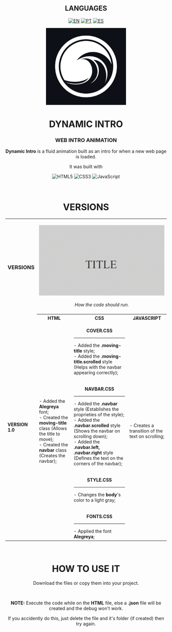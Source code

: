 <!-- LANGUAGES -->
<div align = "center">
  <h2>LANGUAGES</h2>
  
  [![EN](https://img.shields.io/badge/EN-white.svg)](https://github.com/HilFerr/DynamicIntros/main/README.md) 
  [![PT](https://img.shields.io/badge/PT-white.svg)](https://github.com/HilFerr/DynamicIntros/main/README-PT.md) 
  [![ES](https://img.shields.io/badge/ES-white.svg)](https://github.com/HilFerr/DynamicIntros/main/README-ES.md)  
</div>

<!-- IMAGE -->
<div align = "center">
  <img src="img/logo.png" width="250px">
</div>

<!-- INTRO -->
<div align = "center">
  <h1>DYNAMIC INTRO</h1>
  <h3>WEB INTRO ANIMATION</h3>

  <strong>Dynamic Intro</strong> is a fluid animation built as an intro for when a new web page is loaded.
  
  It was built with

  ![HTML5](https://img.shields.io/badge/html-white.svg?style=for-the-badge&logo=html5&logoColor=0d1117)
  ![CSS3](https://img.shields.io/badge/css-white.svg?style=for-the-badge&logo=css3&logoColor=0d1117)
  ![JavaScript](https://img.shields.io/badge/JavaScript-white?style=for-the-badge&logo=javascript&logoColor=0d1117)
</div>

<br>

<!-- LOGS -->
<div align = "center">
  <!-- VERSIONS -->
  <h1>VERSIONS</h1>

<table>
  <tr>
    <td><div align = "left"><h3>VERSIONS</h3></div></td>
    <td colspan="4" style="text-align: center;"><br><div align = "center"><img src="img/demonstration.gif"><br><br><i>How the code should run.<I><br><br></div></td>
  </tr>
  <tr>
    <td rowspan="2"><strong>VERSION 1.0</strong></td>
    <th style="text-align: center;"><strong>HTML</strong></th>
    <th style="text-align: center;"><strong>CSS</strong></th>
    <th style="text-align: center;"><strong>JAVASCRIPT</strong></th>
  </tr>
  <tr>
    <td>
      <div style="vertical-align: top;">
        - Added the <strong>Alegreya</strong> font;<br>
        - Created the <strong>moving-title</strong> class (Allows the title to move);<br>
        - Created the <strong>navbar</strong> class (Creates the navbar);        
      </div>
    </td>
    <td>
      <br>
      <div align = "center"><strong>COVER.CSS</strong></div>
      <hr>
        - Added the <strong>.moving-title</strong> style;<br>
        - Added the <strong>.moving-title.scrolled</strong> style (Helps with the navbar appearing correctly);
      <br><br>
      <br>
      <div align = "center"><strong>NAVBAR.CSS</strong></div>
      <hr>
        - Added the <strong>.navbar</strong> style (Establishes the proprieties of the style);<br>
        - Added the <strong>.navbar.scrolled</strong> style (Shows the navbar on scrolling down);<br>
        - Added the <strong>.navbar.left, .navbar.right</strong> style (Defines the text on the corners of the navbar);
      <br><br>
      <br>
      <div align = "center"><strong>STYLE.CSS</strong></div>
      <hr>
        - Changes the <strong>body</strong>'s color to a light gray;
      <br><br>
      <br>
      <div align = "center"><strong>FONTS.CSS</strong></div>
      <hr>
        - Applied the font <strong>Alegreya</strong>;</td>
    <td>- Creates a transition of the text on scrolling;</td>
  </tr>
</table>
</div>

<br>
<div align = "center">
  <h1>HOW TO USE IT</h1>

  Download the files or copy them into your project.

  <br>
  
  <strong>NOTE:</strong> Execute the code while on the <strong>HTML</strong> file, else a <strong>.json</strong> file will be created and the debug won't work.
  
  If you accidently do this, just delete the file and it's folder (if created) then try again.

</div>
